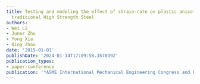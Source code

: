 ```yaml
---
title: Testing and modeling the effect of strain-rate on plastic anisotropy for a
  traditional High Strength Steel
authors:
- Wei Li
- Juner Zhu
- Yong Xia
- Qing Zhou
date: '2015-01-01'
publishDate: '2024-01-14T17:09:58.357039Z'
publication_types:
- paper-conference
publication: '*ASME International Mechanical Engineering Congress and Exposition*'
---
```

